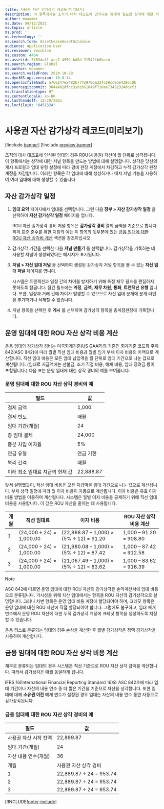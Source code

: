 ```yaml
---
title: 사용권 자산 감가상각 레코드(미리보기)
description: 이 항목에서는 조직의 대차 대조표에 인식되는 임대에 필요한 상각에 대한 저널 항목을 만드는 방법에 대해 설명합니다.
author: moaamer
ms.date: 04/12/2021
ms.topic: article
ms.prod: ''
ms.technology: ''
ms.search.form: AssetLeaseAssetSchedule
audience: Application User
ms.reviewer: roschlom
ms.custom: 4464
ms.assetid: 5f89daf1-acc2-4959-b48d-91542fb6bacb
ms.search.region: Global
ms.author: moaamer
ms.search.validFrom: 2020-10-28
ms.dyn365.ops.version: 10.0.14
ms.openlocfilehash: a766247e5482677429706a324c09cc9be4386c0b
ms.sourcegitcommit: 304a482dfcc31dcb61849f710ae73432324ddef3
ms.translationtype: HT
ms.contentlocale: ko-KR
ms.lasthandoff: 12/29/2021
ms.locfileid: "8451324"
---
```

# <a name="record-right-of-use-asset-depreciation-preview"></a>사용권 자산 감가상각 레코드(미리보기)

[!include [banner](../includes/banner.md)]
[!include [preview banner](../includes/preview-banner.md)]


조직의 대차 대조표에 인식된 임대의 경우 ROU(사용권) 자산이 월 단위로 상각됩니다. 이 항목에서는 상각에 대한 저널 항목을 만드는 방법에 대해 설명합니다. 상각은 당신의 게시 프로필과 임대 유형 설정에 따라 경비 원장 계정에서 차감하고 누적 감가상각 원장 계정을 차감합니다. 이러한 항목은 각 임대에 대해 생성하거나 배치 저널 기능을 사용하여 여러 임대에 대해 생성할 수 있습니다.

## <a name="asset-depreciation-schedule"></a>자산 감가상각 일정

1. **임대 요약** 페이지에서 임대를 선택합니다. 그런 다음 **장부 \> 자산 감가상각 일정** 을 선택하여 **자산 감가상각 일정** 페이지를 엽니다.

    ROU 자산 감가상각 경비 저널 항목은 **감가상각 경비** 열의 금액을 기준으로 합니다. 회계 표준 준수를 위한 지침의 예는 이 항목의 뒷부분에 있는 [금융 임대에 대한 ROU 자산 상각비 계산](#calculation-of-rou-asset-amortization-expense-for-finance-leases) 섹션을 참조하십시오.
    
2. 감가상각 기간을 선택한 다음 **저널 만들기** 를 선택합니다. 감가상각을 기록하는 데 사용할 저널이 생성되었다는 메시지가 표시됩니다.
3. **저널 \> 자산 임대 저널** 을 선택하여 생성된 감가상각 저널 항목을 볼 수 있는 **자산 임대 저널** 페이지를 엽니다.

   시스템은 트랜잭션과 일정 간의 차이를 방지하기 위해 특정 재무 필드를 편집하지 못하도록 잠급니다. 잠긴 필드에는 **계정**, **금액,** **재무 차원**, **통화**, **트랜잭션 유형** 입니다. 또한, 일정과 거래 간에 차이가 발생할 수 있으므로 자산 임대 분개에 분개 라인을 추가하거나 삭제할 수 없습니다.

4. 저널 항목을 선택한 후 **게시** 를 선택하여 감가상각 항목을 총계정원장에 기록합니다.

## <a name="calculation-of-rou-asset-amortization-expense-for-operating-leases"></a>운영 임대에 대한 ROU 자산 상각 비용 계산

운용 임대의 감가상각 경비는 미국회계기준(US GAAP)의 기준인 회계기준 코드화 주제 842(ASC 842)에 따라 월별 직선 임대 비용과 월별 임기 부채 이자 비용의 차액으로 계산합니다. 직선 임대 비용은 모든 임대 납입액을 월 단위로 임대 기간으로 나눈 값으로 계산됩니다. (임대료 지급액에는 선불금, 초기 직접 비용, 해체 비용, 임대 장려금 등이 포함됩니다.) 다음 표는 운영 임대에 대한 상각 경비의 예를 보여줍니다.

### <a name="example-of-rou-asset-amortization-expense-for-operating-leases"></a>운영 임대에 대한 ROU 자산 상각 경비의 예

| 필드                                          | 값       |
|------------------------------------------------|-------------|
| 결제 금액                                 | 1,000       |
| 결제 빈도                              | 매월     |
| 임대 기간(개월)                            | 24          |
| 총 임대 결제                           | 24,000      |
| 증분 차입 이자율                     | 5%          |
| 연금 유형                                   | 연금 기한 |
| 복리 간격                           | 매월     |
| 미래 최소 임대료 지급의 현재 값 | 22,888.87   |

앞서 설명했듯이, 직선 임대 비용은 모든 지급액을 임대 기간으로 나눈 값으로 계산됩니다. 부채 상각 일정에 따라 월 이자 비용이 자동으로 계산됩니다. 이자 비용은 유효 이자 비율 방법을 이용하여 계산됩니다. 시스템은 월별 이자 비용을 공제하기 위해 직선 임대 비용을 사용합니다. 이 값은 ROU 자산을 줄이는 데 사용됩니다.

| 개월 | 직선 임대료 | 이자 비용                        | ROU 자산 상각 비용 계산 |
|-------|--------------------------|-----------------------------------------|-----------------------------------------------|
| 1     | (24,000 ÷ 24) = 1,000.00 | (22,888.87 – 1,000) × (5% ÷ 12) = 91.20 | 1,000 – 91.20 = 908.80                        |
| 2     | (24,000 ÷ 24) = 1,000.00 | (21,980.08 – 1,000) × (5% ÷ 12) = 87.42 | 1,000 – 87.42 = 912.58                        |
| 3     | (24,000 ÷ 24) = 1,000.00 | (21,067.49 – 1,000) × (5% ÷ 12) = 83.62 | 1,000 – 83.62 = 916.39                        |

> [!NOTE]
> ASC 842에 따르면 운영 임대에 대한 ROU 자산의 감가상각은 손익계산서에 임대 비용으로 분류됩니다. 가시성을 위해 자산 임대에서는 항목을 ROU 자산의 감가상각으로 설명합니다. 그러나 차변 항목은 운영 임대 비용 계정에 할당되어야 하며, 크레딧 항목은 운영 임대에 대한 ROU 자산에 직접 할당되어야 합니다. 그럼에도 불구하고, 임대 매개 변수에서 운영 ROU 자산에 대한 누적 감가상각 계정에 크레딧 항목을 생성하도록 지정할 수 있습니다.

운용 리스로 분류되는 임대의 경우 손상을 계산한 후 월별 감가상각은 정액 감가상각을 사용하여 계산합니다.

## <a name="calculation-of-rou-asset-amortization-expense-for-finance-leases"></a>금융 임대에 대한 ROU 자산 상각 비용 계산

재무로 분류되는 임대의 경우 시스템은 직선 기준으로 ROU 자산 상각 금액을 계산합니다. 따라서 감가상각은 매월 동일하게 됩니다.

IFRS 16(International Financial Reporting Standard 16)와 ASC 842호에 따라 임대 기간이나 자산의 내용 연수 중 더 짧은 기간을 기준으로 자산을 상각합니다. 또한 임대에 대해 **소유권 이전** 매개 변수가 설정된 경우 임대는 자산의 내용 연수 동안 자동으로 감가상각됩니다.

### <a name="example-of-rou-asset-amortization-expense-for-finance-leases"></a>금융 임대에 대한 ROU 자산 상각 경비의 예

| 필드                                | 값                                   |
|--------------------------------------|-----------------------------------------|
| 사용권 자산 시작 잔액 | 22,889.87                               |
| 임대 기간(개월)                  | 24                                      |
| 자산 내용 연수(개월)           | 36                                      |
| 개월                                | 사용권 자산 상각 경비 |
| 1                                    | 22,889.87 ÷ 24 = 953.74                 |
| 2                                    | 22,889.87 ÷ 24 = 953.74                 |
| 3                                    | 22,889.87 ÷ 24 = 953.74                 |


[!INCLUDE[footer-include](../../includes/footer-banner.md)]
